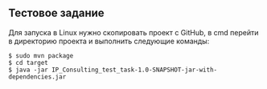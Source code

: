 ## Тестовое задание
Для запуска в Linux нужно скопировать проект с GitHub, в cmd перейти в директорию проекта и  выполнить следующие команды:
```
$ sudo mvn package
$ cd target
$ java -jar IP_Consulting_test_task-1.0-SNAPSHOT-jar-with-dependencies.jar
```



